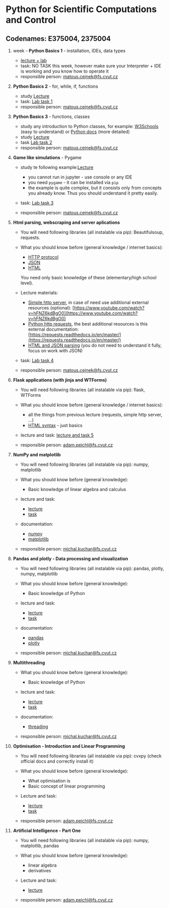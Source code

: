 # Python for Scientific Computations and Control 
## Codenames: E375004, 2375004

1. week - **Python Basics 1** - installation, IDEs, data types

   - [lecture + lab](courses/intro.md)
   - task: NO TASK this week, however make sure your Interpreter + IDE is working and you know how to operate it 
   - responsible person: matous.cejnek@fs.cvut.cz

2. **Python Basics 2** - for, while, if, functions

   - study [Lecture](courses/Basics-program_flow_and_functions.ipynb)
   - task: [Lab task 1](tasks/EN_Ceasar_cipher_encryption.ipynb)
   - responsible person: matous.cejnek@fs.cvut.cz
   
1. **Python Basics 3** - functions, classes

   - study any introduction to Python classes, for example: [W3Schools](https://www.w3schools.com/python/python_classes.asp) (easy to understand) or [Python docs](https://docs.python.org/3/tutorial/classes.html) (more detailed)
   - study [Lecture](courses/Basics-functions_and_classes.ipynb)
   - task [Lab task 2](tasks/EN_game_simulation-rock_scissors_paper.ipynb)
   - responsible person: matous.cejnek@fs.cvut.cz
   
1. **Game like simulations** - Pygame

   - study te following example:[Lecture](courses/pygame_bouncy_balls.py)
        - you cannot run in jupyter - use console or any IDE
        - you need `pygame` - it can be installed via `pip`
        - the example is quite complex, but it consists only from concepts you already know. Thus you should understand it pretty easily.
  
   - task: [Lab task 3](tasks/EN_poker_test.ipynb)
   - responsible person: matous.cejnek@fs.cvut.cz
   
1. **Html parsing, webscraping and server aplications** 

   - You will need following libraries (all instalable via pip):
     Beautifulsoup, requests.

   - What you should know before (general knowledge / internet basics):
        - [HTTP protocol](https://en.wikipedia.org/wiki/Hypertext_Transfer_Protocol)         
        - [JSON](https://en.wikipedia.org/wiki/JSON)
        - [HTML](https://en.wikipedia.org/wiki/HTML)
   
     You need only basic knowledge of these (elementary/high school level).

   - Lecture materials:
        - [Simple http server](courses/http-simple_server.py),
          in case of need use additional external resources (optional):
          [https://www.youtube.com/watch?v=hFNZ6kdBgO0](https://www.youtube.com/watch?v=hFNZ6kdBgO0)
        - [Python http requests](courses/http-requests.ipynb),
          the best additional resources is this external documentation:
          [https://requests.readthedocs.io/en/master/](https://requests.readthedocs.io/en/master/)
        - [HTML and JSON parsing](courses/parsing-html_json.ipynb) (you do not need to understand it fully, focus on work with JSON)
   
   - task: [Lab task 4](tasks/EN_ISS_location_logger.ipynb)

   - responsible person: matous.cejnek@fs.cvut.cz

1. **Flask applications (with jinja and WTForms)**

   - You will need following libraries (all instalable via pip):
     flask, WTForms

   - What you should know before (general knowledge / internet basics):
        - all the things from previous lecture (requests, simple http server, ...)
        - [HTML syntax](https://www.w3schools.com/html/) - just basics
   
   - lecture and task: [lecture and task 5](courses/E375004/flask/flask.md)

   - responsible person: adam.peichl@fs.cvut.cz
   
1. **NumPy and matplotlib**

   - You will need following libraries (all instalable via pip):
     numpy, matplotlib

   - What you should know before (general knowledge):
        - Basic knowledge of linear algebra and calculus
   
   - lecture and task: 
        - [lecture](courses/numpy_matplotlib.ipynb)
        - [task](tasks/EN_numpy_state_space_model.ipynb)
   
   - documentation: 
        - [numpy](https://numpy.org/)
        - [matplotlib](https://matplotlib.org/3.3.2/index.html)
   

   - responsible person: michal.kuchar@fs.cvut.cz
   
1. **Pandas and plotly - Data processing and visualization**

   - You will need following libraries (all instalable via pip):
     pandas, plotly, numpy, matplotlib

   - What you should know before (general knowledge):
        - Basic knowledge of Python
   
   - lecture and task: 
        - [lecture](courses/pandas.ipynb)
        - [task](tasks/EN_pandas_covid.ipynb)
   
   - documentation: 
        - [pandas](https://pandas.pydata.org/)
        - [plotly](https://plotly.com/python/)
   

   - responsible person: michal.kuchar@fs.cvut.cz
   
1. **Multithreading**

   - What you should know before (general knowledge):
        - Basic knowledge of Python
   
   - lecture and task: 
        - [lecture](courses/Multithreading.ipynb)
        - [task](tasks/EN_threading.ipynb)
   
   - documentation: 
        - [threading](https://docs.python.org/3/library/threading.html)
   
   - responsible person: michal.kuchar@fs.cvut.cz

1. **Optimisation - Introduction and Linear Programming**
   
   - You will need following libraries (all instalable via pip):
     cvxpy (check official docs and correctly install it)
  
   - What you should know before (general knowledge):
        - What optimisation is
        - Basic concept of linear programming
   
   - Lecture and task:
        - [lecture](courses/E375004/cvxpy/cvxpy.md)
        - [task](tasks/EN_cvxpy_factory.ipynb)

   - responsible person: adam.peichl@fs.cvut.cz

1. **Artificial Intelligence - Part One**
   - You will need following libraries (all instalable via pip):
     numpy, matplotlib, pandas
  
   - What you should know before (general knowledge):
        - linear algebra
        - derivatives
   
   - Lecture and task:
        - [lecture](courses/E375004/ai_chapter1/ai_chapter1.md)
        
   - responsible person: adam.peichl@fs.cvut.cz

